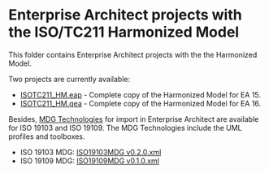 # Enterprise Architect projects with the ISO/TC211 Harmonized Model

This folder contains Enterprise Architect projects with the the Harmonized Model. 

Two projects are currently available:
* [ISOTC211_HM.eap](https://github.com/ISO-TC211/HMMG/raw/master/EA/ISOTC211_HM.eap) - Complete copy of the Harmonized Model for EA 15.
* [ISOTC211_HM.qea](https://github.com/ISO-TC211/HMMG/raw/master/EA/ISOTC211_HM.qea) - Complete copy of the Harmonized Model for EA 16.

Besides, [MDG Technologies](https://sparxsystems.com/enterprise_architect_user_guide/16.1/modeling_frameworks/mdg_technologies.html) for import in Enterprise Architect are available for ISO 19103 and ISO 19109. The MDG Technologies include the UML profiles and toolboxes.
* ISO 19103 MDG: [ISO19103MDG v0.2.0.xml](https://github.com/ISO-TC211/HMMG/blob/master/EA/ISO19103MDG%20v0.2.0.xml)
* ISO 19109 MDG: [ISO19109MDG v0.1.0.xml](https://github.com/ISO-TC211/HMMG/blob/master/EA/ISO19109MDGv0.1.0.xml)

